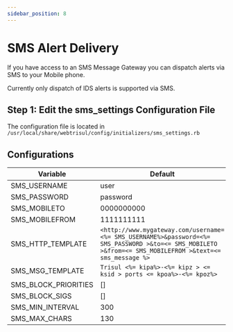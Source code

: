 ```yaml
---
sidebar_position: 8
---
```


# SMS Alert Delivery

If you have access to an SMS Message Gateway you can dispatch alerts via SMS to your Mobile phone.

Currently only dispatch of IDS alerts is supported via SMS.

## Step 1: Edit the sms_settings Configuration File

The configuration file is located in  
`/usr/local/share/webtrisul/config/initializers/sms_settings.rb`

## Configurations

| Variable             | Default                                                                                                                                                  |
| -------------------- | -------------------------------------------------------------------------------------------------------------------------------------------------------- |
| SMS_USERNAME         | user                                                                                                                                                     |
| SMS_PASSWORD         | password                                                                                                                                                 |
| SMS_MOBILETO         | 0000000000                                                                                                                                               |
| SMS_MOBILEFROM       | 1111111111                                                                                                                                               |
| SMS_HTTP_TEMPLATE    | `<http://www.mygateway.com/username=<%= SMS_USERNAME%>&password=<%= SMS_PASSWORD >&to=<= SMS_MOBILETO >&from=<= SMS_MOBILEFROM >&text=<= sms_message %>` |
| SMS_MSG_TEMPLATE     | `Trisul <%= kipa%>-<%= kipz > <= ksid > ports <= kpoa%>-<%= kpoz%>`                                                                                      |
| SMS_BLOCK_PRIORITIES | []                                                                                                                                                       |
| SMS_BLOCK_SIGS       | []                                                                                                                                                       |
| SMS_MIN_INTERVAL     | 300                                                                                                                                                      |
| SMS_MAX_CHARS        | 130                                                                                                                                                      |
